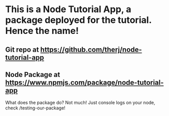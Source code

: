 # This is a Node Tutorial App, a package deployed for the tutorial. Hence the name!
## Git repo at https://github.com/therj/node-tutorial-app
## Node Package at https://www.npmjs.com/package/node-tutorial-app
What does the package do?
Not much!
Just console logs on your node, check /testing-our-package!
